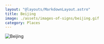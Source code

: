 ```yaml
---
layout: "@layouts/MarkdownLayout.astro"
title: Beijing
image: ./assets/images-of-signs/beijing.gif
category: Places
---
```


![Beijing](@signs/beijing.gif)
